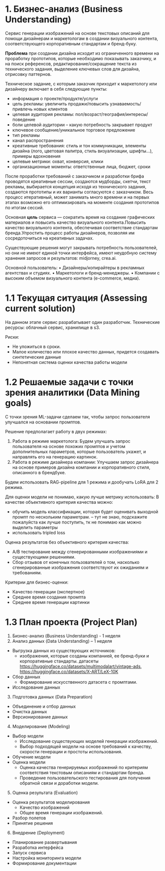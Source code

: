 # 1.  Бизнес-анализ (Business Understanding)
Сервис генерации изображений на основе текстовых описаний для помощи дизайнерам и маркетологам в создании визуального контента, соответствующего корпоративным стандартам и бренд-буку.

**Проблема** при создании дизайна исходит из ограниченного времени на проработку прототипов, которые необходимо показывать заказчику, и на поиск референсов, редактирование/сокращение текста из технического задания, выделение ключевых слов для дизайна, отрисовку паттернов.

Техническое задание, с которым заказчик приходит к маркетологу или дизайнеру включает в себя следующие пункты: 
- информация о проекте/продукте/услуги
- цель рекламы: увеличить продажи/повысить узнаваемость/привлечь новых клиентов
- целевая аудитория рекламы: пол/возраст/география/интересы/поведение
- боли целевой аудитории – какую потребность закрывает продукт
- ключевое сообщение/уникальное торговое предложение
- тип рекламы
- канал распространения
- креативные требования: стиль и тон коммуникации, элементы дизайна (лого, цветовая палитра, стиль визуализации, шрифты...), примеры вдохновения
- целевые метрики: охват, конверсия, клики
- организационные моменты: ответственные лица, бюджет, сроки

После проработки требований с заказчиком и разработки брифа проводятся креативные сессии, создаются мудборды, скетчи, текст рекламы, выбирается концепция исходя из технического задания, создаются прототипы и их варианты согласуются с заказчиком. Весь процесс итеративный, может занимать много времени и на первых этапах возможно его оптимизировать на моменте создания прототипов по итогам сессий.

Основная **цель** сервиса — сократить время на создание графических материалов и повысить качество визуального контента.Повысить качество визуального контента, обеспечивая соответствие стандартам бренда.Упростить процесс работы дизайнеров, позволяя им сосредоточиться на креативных задачах.

Существующие решения могут закрывать потребность пользователей, но они не имеют единой точки интерфейса, имеют неудобную систему хранения запросов и результатов: midjorney, crea.ai.

Основной пользователь:
• Дизайнеры/копирайтеры в рекламных агентствах и студиях.
• Маркетологи и бренд-менеджеры.
• Компании с высоким объемом визуального контента (e-commerce, медиа).

# 1.1 Текущая ситуация (Assessing current solution)
На данном этапе сервис разрабатывает один разработчик. 
Технические ресурсы: облачный сервис, хранилище в s3.

Риски:
- Не уложиться в сроки.
- Малое количество или плохое качество данных, придется создавать синтетические данные
- Непонятная система оценки качества работы модели

# 1.2 Решаемые задачи с точки зрения аналитики (Data Mining goals)

С точки зрения ML-задачи сделаем так, чтобы запрос пользователя улучшался на основании промптов.

Решение предполагает работу в двух режимах:
1. Работа в режиме маркетолога: 
  Будем улучшать запрос пользователя на основе похожих промптов и учетом дополнительных параметров, которые пользователь укажет, и направлять его на генерацию картинок. 
2. Работа в режиме дизайнера компании: 
  Улучшаем запрос дизайнера на основе примеров дизайна компании и корпоративного стиля, описанного в брендбуке.

Будем использовать RAG-pipeline для 1 режима и дообучать LoRA для 2 режима.

Для оценки модели не понимаю, какую лучше метрику использовать:
В качестве объективного критерия качества можно:
- обучить модель классификации, которая будет оценивать выходной промпт по нескольким параметрам. – тут не знаю, подскажите пожалуйста как лучше поступить, тк не понимаю как можно выделить параметры
- использовать tripled loss 

Оценка результатов без объективного критерия качества:
- A/B тестирование между сгенерированными изображениями и существующими решениями.
- Сбор отзывов от конечных пользователей о том, насколько сгенерированные изображения соответствуют их ожиданиям и требованиям.

Критерии для бизнес-оценки:
- Качество генерации (экспертное)
- Среднее время создания промпта 
- Среднее время генерации картинки

# 1.3 План проекта (Project Plan)
1. Бизнес-анализ (Business Understanding) - 1 неделя
2. Анализ данных (Data Understanding) – 1 неделя
  - Выгрузка данных из существующих источников:
    - изображения, которые созданы компанией, ее бренд-буки и корпоративные стандарты.
   датасеты https://huggingface.co/datasets/multimodalart/vintage-ads, https://huggingface.co/datasets/X-ART/LeX-10K
 - Сбор данных
     - Формирование искусственного датасета с промптами.
 - Исследование данных
3. Подготовка данных (Data Preparation)
 - Объединение и отбор данных
 - Очистка данных
 - Версионирование данных
4. Моделирование (Modeling)
 - Выбор модели
   - Исследование существующих моделей генерации изображений.
   - Выбор подходящей модели на основе требований к качеству, скорости генерации и простоты использования.
 - Обучение модели
 - Оценка модели
   - Оценка качества генерируемых изображений по критериям соответствия текстовым описаниям и стандартам бренда.
   - Проведение пользовательского тестирования для получения обратной связи и доработки модели.
5. Оценка результата (Evaluation)
 - Оценка результатов моделирования
   - Качество изображений
   - Общее время генерации изображений.
 - Разбор полетов
 - Принятие решения
6. Внедрение (Deployment)
 - Планирование развертывания
 - Разработка интерфейса
 - Запуск сервиса
 - Настройка мониторинга модели
 - Формирование документации
